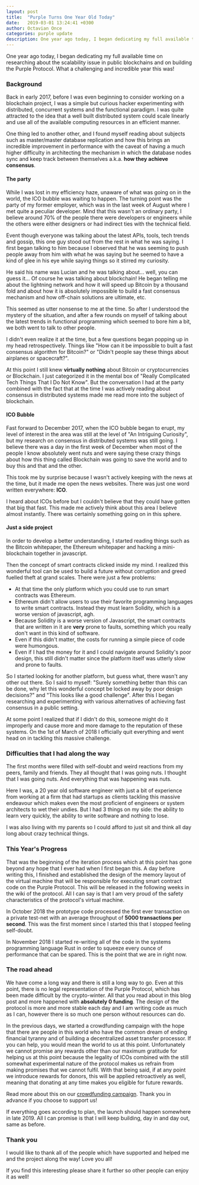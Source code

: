 ```yaml
---
layout: post
title:  "Purple Turns One Year Old Today"
date:   2019-03-01 13:24:41 +0300
author: Octavian Once
categories: purple update
description: One year ago today, I began dedicating my full available time on researching about the scalability issue...
---
```


One year ago today, I began dedicating my full available time on researching about the scalability issue in public blockchains and on building the Purple Protocol. What a challenging and incredible year this was!

###  Background
Back in early 2017, before I was even beginning to consider working on a blockchain project, I was a simple but curious hacker experimenting with distributed, concurrent systems and the functional paradigm. I was quite attracted to the idea that a well built distributed system could scale linearly and use all of the available computing resources in an efficient manner. 

One thing led to another other, and I found myself reading about subjects such as master/master database replication and how this brings an incredible improvement in performance with the caveat of having a much higher difficulty in architecting the mechanism in which the database nodes sync and keep track between themselves a.k.a. **how they achieve consensus**. 

#### The party

While I was lost in my efficiency haze, unaware of what was going on in the world, the ICO bubble was waiting to happen. The turning point was the party of my former employer, which was in the last week of August where I met quite a peculiar developer. Mind that this wasn't an ordinary party, I believe around 70% of the people there were developers or engineers while the others were either designers or had indirect ties with the technical field.

Event though everyone was talking about the latest APIs, tools, tech trends and gossip, this one guy stood out from the rest in what he was saying. I first began talking to him because I observed that he was seeming to push people away from him with what he was saying but he seemed to have a kind of glee in his eye while saying things so it stirred my curiosity.

He said his name was Lucian and he was talking about... well, you can guess it... Of course he was talking about blockchain! He began telling me about the lightning network and how it will speed up Bitcoin by a thousand fold and about how it is absolutely impossible to build a fast consensus mechanism and how off-chain solutions are ultimate, etc.

This seemed as utter nonsense to me at the time. So after I understood the mystery of the situation, and after a few rounds on myself of talking about the latest trends in functional programming which seemed to bore him a bit, we both went to talk to other people.

I didn't even realize it at the time, but a few questions began popping up in my head retrospectively. Things like "How can it be impossible to built a fast consensus algorithm for Bitcoin?" or "Didn't people say these things about airplanes or spacecraft?". 

At this point I still knew **virtually nothing** about Bitcoin or cryptocurrencies or Blockchain. I just categorized it in the mental box of "Really Complicated Tech Things That I Do Not Know". But the conversation I had at the party combined with the fact that at the time I was actively reading about consensus in distributed systems made me read more into the subject of blockchain. 

#### ICO Bubble
Fast forward to December 2017, when the ICO bubble began to erupt, my level of interest in the area was still at the level of "An Intriguing Curiosity", but my research on consensus in distributed systems was still going. I believe there was a day in the first week of December when most of the people I know absolutely went nuts and were saying these crazy things about how this thing called Blockchain was going to save the world and to buy this and that and the other.

This took me by surprise because I wasn't actively keeping with the news at the time, but it made me open the news websites. There was just one word written everywhere: **ICO**.

I heard about ICOs before but I couldn't believe that they could have gotten that big that fast. This made me actively think about this area I believe almost instantly. There was certainly something going on in this sphere.

#### Just a side project
In order to develop a better understanding, I started reading things such as the Bitcoin whitepaper, the Ethereum whitepaper and hacking a mini-blockchain together in javascript.

Then the concept of smart contracts clicked inside my mind. I realized this wonderful tool can be used to build a future without corruption and greed fuelled theft at grand scales. There were just a few problems:

* At that time the only platform which you could use to run smart contracts was Ethereum.
* Ethereum didn't allow users to use their favorite programming languages to write smart contracts. Instead they must learn Solidity, which is a worse version of javascript, agh.
* Because Solidity is a worse version of Javascript, the smart contracts that are written in it are **very** prone to faults, something which you really don't want in this kind of software.
* Even if this didn't matter,  the costs for running a simple piece of code were humongous. 
* Even if I had the money for it and I could navigate around Solidity's poor design, this still didn't matter since the platform itself was utterly slow and prone to faults.

So I started looking for another platform, but guess what, there wasn't any other out there. So I said to myself: "Surely something better than this can be done, why let this wonderful concept be locked away by poor design decisions?" and "This looks like a good challenge". After this I began researching and experimenting with various alternatives of achieving fast consensus in a public setting.

At some point I realized that if I didn't do this, someone might do it improperly and cause more and more damage to the reputation of these systems. On the 1st of March of 2018 I officially quit everything and went head on in tackling this massive challenge.

### Difficulties that  I had along the way
The first months were filled with self-doubt and weird reactions from my peers, family and friends. They all thought that I was going nuts. I thought that I was going nuts. And everything that was happening was nuts.

Here I was, a 20 year old software engineer with just a bit of experience from working at a firm that had startups as clients tackling this massive endeavour which makes even the most proficient of engineers or system architects to wet their undies. But I had 3 things on my side: the ability to learn very quickly, the ability to write software and nothing to lose.

I was also living with my parents so I could afford to just sit and think all day long about crazy technical things.

### This Year's Progress
That was the beginning of the iteration process which at this point has gone beyond any hope that I ever had when I first began this. A day before writing this, I finished and established the design of the memory layout of the virtual machine that will be responsible for executing smart contract code on the Purple Protocol. This will be released in the following weeks in the wiki of the protocol. All I can say is that I am very proud of the safety characteristics of the protocol's virtual machine.

In October 2018 the prototype code processed the first ever transaction on a private test-net with an average throughput of **5000 transactions per second**. This was the first moment since I started this that I stopped feeling self-doubt.

In November 2018 I started re-writing all of the code in the systems programming language Rust in order to squeeze every ounce of performance that can be spared. This is the point that we are in right now.

### The road ahead
We have come a long way and there is still a long way to go. Even at this point, there is no legal representation of the Purple Protocol, which has been made difficult by the crypto-winter. All that you read about in this blog post and more happened with **absolutely 0 funding**. The design of the protocol is more and more stable each day and I am writing code as much as I can, however there is so much one person without resources can do. 

In the previous days, we started a crowdfunding campaign with the hope that there are people in this world who have the common dream of ending financial tyranny and of building a decentralized asset transfer processor. If you can help, you would mean the world to us at this point. Unfortunately we cannot promise any rewards other than our maximum gratitude for helping us at this point because the legality of ICOs combined with the still somewhat experimental nature of the protocol makes us refrain from making promises that we cannot fulfil. With that being said, if at any point we introduce rewards for donors, this will be applied retroactively as well, meaning that donating at any time makes you eligible for future rewards.

Read more about this on our [crowdfunding campaign](/blog/participate-in-purple-crowdfunding-campaign). Thank you in advance if you choose to support us!

If everything goes according to plan, the launch should happen somewhere in late 2019. All I can promise is that I will keep building, day in and day out, same as before.

### Thank you
I would like to thank all of the people which have supported and helped me and the project along the way! Love you all!

If you find this interesting please share it further so other people can enjoy it as well!